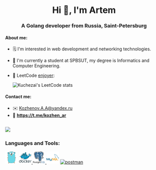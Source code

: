 <h1 align="center">Hi 👋, I'm Artem</h1>
<h3 align="center">A Golang developer from Russia, Saint-Petersburg</h3>

#### About me:
- 🗒️ I'm interested in web development and networking technologies.
- 🏫 I'm </a> currently a student at SPBSUT, my degree is Informatics and Computer Engineering.
- 🌚 LeetCode <a href="https://www.leetcode.com/kuchezai">enjoyer</a>:

  ![Kuchezai's LeetCode stats](https://leetcode-stats-six.vercel.app/api?username=Kuchezai&theme=dark)
#### Contact me:
- ✉️ Kozhenov.A.A@yandex.ru
- 📲 **https://t.me/kozhen_ar**





<h2 align="center"></h1>

![](https://github-profile-summary-cards.vercel.app/api/cards/profile-details?username=Kuchezai&theme=solarized_dark)

<h3 align="left">Languages and Tools:</h3>
<p align="left"><a href="https://golang.org" target="_blank" rel="noreferrer"> <img src="https://raw.githubusercontent.com/devicons/devicon/master/icons/go/go-original.svg" alt="go" width="40" height="40"/></a> <a href="https://www.docker.com/" target="_blank" rel="noreferrer"> <img src="https://raw.githubusercontent.com/devicons/devicon/master/icons/docker/docker-original-wordmark.svg" alt="docker" width="40" height="40"/> </a>  <a href="https://www.mysql.com/" target="_blank" rel="noreferrer"><a href="https://www.postgresql.org" target="_blank" rel="noreferrer"> <img src="https://raw.githubusercontent.com/devicons/devicon/master/icons/postgresql/postgresql-original-wordmark.svg" alt="postgresql" width="40" height="40"/> </a>  <img src="https://raw.githubusercontent.com/devicons/devicon/master/icons/mysql/mysql-original-wordmark.svg" alt="mysql" width="40" height="40"/> </a> <a href="https://postman.com" target="_blank" rel="noreferrer"> <img src="https://www.vectorlogo.zone/logos/getpostman/getpostman-icon.svg" alt="postman" width="40" height="40"/> </a> </p>

